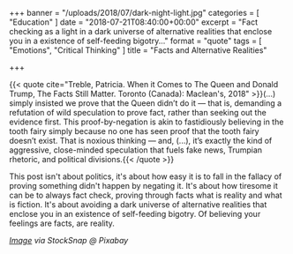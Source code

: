 +++
banner = "/uploads/2018/07/dark-night-light.jpg"
categories = [ "Education" ]
date = "2018-07-21T08:40:00+00:00"
excerpt = "Fact checking as a light in a dark universe of alternative realities that enclose you in a existence of self-feeding bigotry..."
format = "quote"
tags = [ "Emotions", "Critical Thinking" ]
title = "Facts and Alternative Realities"

+++

{{< quote cite="Treble, Patricia. When it Comes to The Queen and Donald Trump, The Facts Still Matter. Toronto (Canada): Maclean's, 2018" >}}(...) simply insisted we prove that the Queen didn’t do it — that is, demanding a refutation of wild speculation to prove fact, rather than seeking out the evidence first. This proof-by-negation is akin to fastidiously believing in the tooth fairy simply because no one has seen proof that the tooth fairy doesn’t exist. That is noxious thinking — and, (...), it’s exactly the kind of aggressive, close-minded speculation that fuels fake news, Trumpian rhetoric, and political divisions.{{< /quote >}}

This post isn't about politics, it's about how easy it is to fall in the fallacy of proving something didn't happen by negating it. It's about how tiresome it can be to always fact check, proving through facts what is reality and what is fiction. It's about avoiding a dark universe of alternative realities that enclose you in an existence of self-feeding bigotry. Of believing your feelings are facts, are reality.

*[Image][1] via StockSnap @ Pixabay*

[1]: https://pixabay.com/en/users/StockSnap-894430/ "Featured Image"
